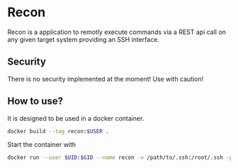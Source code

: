# Recon
Recon is a application to remotly execute commands via a REST api call on any given target system providing an SSH interface.

## Security
There is no security implemented at the moment! Use with caution!

## How to use?
It is designed to be used in a docker container.

```bash
docker build --tag recon:$USER .
```

Start the container with
```bash
docker run --user $UID:$GID --name recon -v /path/to/.ssh:/root/.ssh -p 8080:8080 recon:$USER
```
